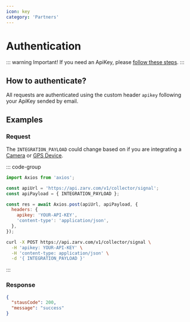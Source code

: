 ```yaml
---
icon: key
category: 'Partners'
---
```


# Authentication

::: warning Important!
If you need an ApiKey, please [follow these steps](../../request-token.md).
:::

## How to authenticate?

All requests are authenticated using the custom header `apikey` following your ApiKey sended by email.

## Examples

### Request

The `INTEGRATION_PAYLOAD` could change based on if you are integrating a [Camera](./lpr-devices.md) or [GPS Device](./gps-devices.md).

::: code-group

```js [Node]
import Axios from 'axios';

const apiUrl = 'https://api.zarv.com/v1/collector/signal';
const apiPayload = { INTEGRATION_PAYLOAD };

const res = await Axios.post(apiUrl, apiPayload, {
  headers: {
    apikey: 'YOUR-API-KEY',
    'content-type': 'application/json',
  },
});
```

```bash [Bash]
curl -X POST https://api.zarv.com/v1/collector/signal \
  -H 'apikey: YOUR-API-KEY' \
  -H 'content-type: application/json' \
  -d '{ INTEGRATION_PAYLOAD }'
```

:::

### Response

```json
{
  "stausCode": 200,
  "message": "success"
}
```
